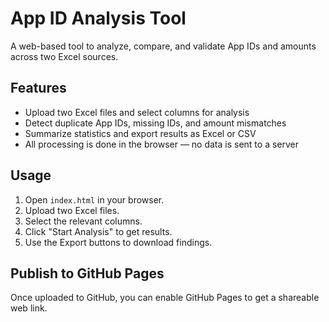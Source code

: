 # App ID Analysis Tool

A web-based tool to analyze, compare, and validate App IDs and amounts across two Excel sources.

## Features

- Upload two Excel files and select columns for analysis
- Detect duplicate App IDs, missing IDs, and amount mismatches
- Summarize statistics and export results as Excel or CSV
- All processing is done in the browser — no data is sent to a server

## Usage

1. Open `index.html` in your browser.
2. Upload two Excel files.
3. Select the relevant columns.
4. Click "Start Analysis" to get results.
5. Use the Export buttons to download findings.

## Publish to GitHub Pages

Once uploaded to GitHub, you can enable GitHub Pages to get a shareable web link.
